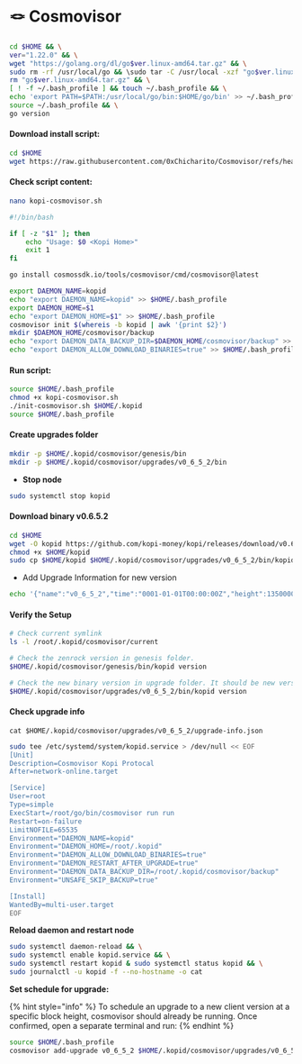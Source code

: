 # 🪢 Cosmovisor

```bash
cd $HOME && \
ver="1.22.0" && \
wget "https://golang.org/dl/go$ver.linux-amd64.tar.gz" && \
sudo rm -rf /usr/local/go && \sudo tar -C /usr/local -xzf "go$ver.linux-amd64.tar.gz" && \
rm "go$ver.linux-amd64.tar.gz" && \
[ ! -f ~/.bash_profile ] && touch ~/.bash_profile && \
echo 'export PATH=$PATH:/usr/local/go/bin:$HOME/go/bin' >> ~/.bash_profile && \
source ~/.bash_profile && \
go version
```

#### Download install script: <a href="#download-install-script" id="download-install-script"></a>

```bash
cd $HOME
wget https://raw.githubusercontent.com/0xChicharito/Cosmovisor/refs/heads/main/kopi-cosmovisor.sh
```

#### Check script content: <a href="#check-script-content" id="check-script-content"></a>

```bash
nano kopi-cosmovisor.sh
```

```bash
#!/bin/bash

if [ -z "$1" ]; then
    echo "Usage: $0 <Kopi Home>"
    exit 1
fi

go install cosmossdk.io/tools/cosmovisor/cmd/cosmovisor@latest

export DAEMON_NAME=kopid
echo "export DAEMON_NAME=kopid" >> $HOME/.bash_profile
export DAEMON_HOME=$1
echo "export DAEMON_HOME=$1" >> $HOME/.bash_profile
cosmovisor init $(whereis -b kopid | awk '{print $2}')
mkdir $DAEMON_HOME/cosmovisor/backup
echo "export DAEMON_DATA_BACKUP_DIR=$DAEMON_HOME/cosmovisor/backup" >> $HOME/.bash_profile
echo "export DAEMON_ALLOW_DOWNLOAD_BINARIES=true" >> $HOME/.bash_profile
```

#### Run script: <a href="#run-script" id="run-script"></a>

```bash
source $HOME/.bash_profile
chmod +x kopi-cosmovisor.sh
./init-cosmovisor.sh $HOME/.kopid
source $HOME/.bash_profile
```

#### **Create upgrades folder** <a href="#create-upgrades-folder" id="create-upgrades-folder"></a>

```bash
mkdir -p $HOME/.kopid/cosmovisor/genesis/bin
mkdir -p $HOME/.kopid/cosmovisor/upgrades/v0_6_5_2/bin
```

* **Stop node**

```bash
sudo systemctl stop kopid
```

#### **Download binary** v0.6.5.2 <a href="#download-binary-v5.5.0" id="download-binary-v5.5.0"></a>

```bash
cd $HOME
wget -O kopid https://github.com/kopi-money/kopi/releases/download/v0.6.5.2/kopid-v0.6.5.2-linux-amd64-static
chmod +x $HOME/kopid
sudo cp $HOME/kopid $HOME/.kopid/cosmovisor/upgrades/v0_6_5_2/bin/kopid
```

* Add Upgrade Information for new version

```bash
echo '{"name":"v0_6_5_2","time":"0001-01-01T00:00:00Z","height":1350000}' > $HOME/.kopid/cosmovisor/upgrades/v0.6.5.2/upgrade-info.json
```

#### **Verify the Setup** <a href="#verify-the-setup" id="verify-the-setup"></a>

```bash
# Check current symlink
ls -l /root/.kopid/cosmovisor/current
```

```bash
# Check the zenrock version in genesis folder.
$HOME/.kopid/cosmovisor/genesis/bin/kopid version
```

```bash
# Check the new binary version in upgrade folder. It should be new version v0.13.0
$HOME/.kopid/cosmovisor/upgrades/v0_6_5_2/bin/kopid version
```

#### Check upgrade info <a href="#check-upgrade-info" id="check-upgrade-info"></a>

```
cat $HOME/.kopid/cosmovisor/upgrades/v0_6_5_2/upgrade-info.json
```

```bash
sudo tee /etc/systemd/system/kopid.service > /dev/null << EOF
[Unit]
Description=Cosmovisor Kopi Protocal 
After=network-online.target

[Service]
User=root
Type=simple
ExecStart=/root/go/bin/cosmovisor run run
Restart=on-failure
LimitNOFILE=65535
Environment="DAEMON_NAME=kopid"
Environment="DAEMON_HOME=/root/.kopid"
Environment="DAEMON_ALLOW_DOWNLOAD_BINARIES=true"
Environment="DAEMON_RESTART_AFTER_UPGRADE=true"
Environment="DAEMON_DATA_BACKUP_DIR=/root/.kopid/cosmovisor/backup"
Environment="UNSAFE_SKIP_BACKUP=true"

[Install]
WantedBy=multi-user.target
EOF
```

**Reload daemon and restart node**

```bash
sudo systemctl daemon-reload && \
sudo systemctl enable kopid.service && \
sudo systemctl restart kopid & sudo systemctl status kopid && \
sudo journalctl -u kopid -f --no-hostname -o cat
```

**Set schedule for upgrade:**

{% hint style="info" %}
To schedule an upgrade to a new client version at a specific block height, cosmovisor should already be running. Once confirmed, open a separate terminal and run:
{% endhint %}

```bash
source $HOME/.bash_profile
cosmovisor add-upgrade v0_6_5_2 $HOME/.kopid/cosmovisor/upgrades/v0_6_5_2/bin/kopid --force --upgrade-height 1350000
```
